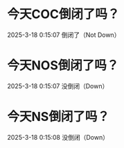 # 今天COC倒闭了吗？

2025-3-18 0:15:07 倒闭了（Not Down）

# 今天NOS倒闭了吗？

2025-3-18 0:15:07 没倒闭（Down）

# 今天NS倒闭了吗？

2025-3-18 0:15:08 没倒闭（Down）

